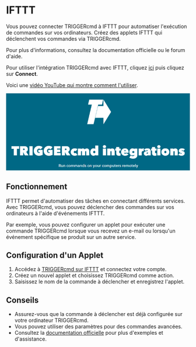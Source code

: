 # IFTTT

Vous pouvez connecter TRIGGERcmd à IFTTT pour automatiser l'exécution de commandes sur vos ordinateurs. Créez des applets IFTTT qui déclenchent vos commandes via TRIGGERcmd.

Pour plus d'informations, consultez la documentation officielle ou le forum d'aide.

Pour utiliser l'intégration TRIGGERcmd avec IFTTT, cliquez [ici](https://ifttt.com/trigger_cmd) puis cliquez sur **Connect**.

Voici une [vidéo YouTube qui montre comment l'utiliser](https://youtu.be/NO6OASpij1c).

![TRIGGERcmd sur IFTTT](images/ifttt-integration.png)

## Fonctionnement

IFTTT permet d'automatiser des tâches en connectant différents services. Avec TRIGGERcmd, vous pouvez déclencher des commandes sur vos ordinateurs à l'aide d'événements IFTTT.

Par exemple, vous pouvez configurer un applet pour exécuter une commande TRIGGERcmd lorsque vous recevez un e-mail ou lorsqu'un événement spécifique se produit sur un autre service.

## Configuration d'un Applet

1. Accédez à [TRIGGERcmd sur IFTTT](https://ifttt.com/trigger_cmd) et connectez votre compte.
2. Créez un nouvel applet et choisissez TRIGGERcmd comme action.
3. Saisissez le nom de la commande à déclencher et enregistrez l'applet.

## Conseils

* Assurez-vous que la commande à déclencher est déjà configurée sur votre ordinateur TRIGGERcmd.
* Vous pouvez utiliser des paramètres pour des commandes avancées.
* Consultez la [documentation officielle](https://www.triggercmd.com) pour plus d'exemples et d'assistance.
